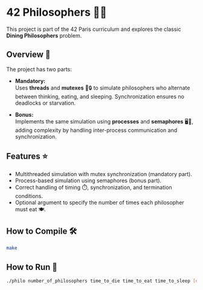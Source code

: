 # 42 Philosophers 🥢🧠

This project is part of the 42 Paris curriculum and explores the classic **Dining Philosophers** problem.

## Overview 🧐

The project has two parts:

- **Mandatory:**  
  Uses **threads** and **mutexes** 🧵🔒 to simulate philosophers who alternate between thinking, eating, and sleeping. Synchronization ensures no deadlocks or starvation.

- **Bonus:**  
  Implements the same simulation using **processes** and **semaphores** 🖥️🔐, adding complexity by handling inter-process communication and synchronization.

## Features ⭐

- Multithreaded simulation with mutex synchronization (mandatory part).  
- Process-based simulation using semaphores (bonus part).  
- Correct handling of timing ⏱️, synchronization, and termination conditions.  
- Optional argument to specify the number of times each philosopher must eat 🍽️.

## How to Compile 🛠️

```bash
make
```

## How to Run 🚀

```bash
./philo number_of_philosophers time_to_die time_to_eat time_to_sleep [number_of_times_each_philosopher_must_eat]
```
